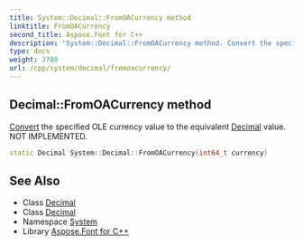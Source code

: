 ```yaml
---
title: System::Decimal::FromOACurrency method
linktitle: FromOACurrency
second_title: Aspose.Font for C++
description: 'System::Decimal::FromOACurrency method. Convert the specified OLE currency value to the equivalent Decimal value. NOT IMPLEMENTED in C++.'
type: docs
weight: 3700
url: /cpp/system/decimal/fromoacurrency/
---
```

## Decimal::FromOACurrency method


[Convert](../../convert/) the specified OLE currency value to the equivalent [Decimal](../) value. NOT IMPLEMENTED.

```cpp
static Decimal System::Decimal::FromOACurrency(int64_t currency)
```

## See Also

* Class [Decimal](../)
* Class [Decimal](../)
* Namespace [System](../../)
* Library [Aspose.Font for C++](../../../)
